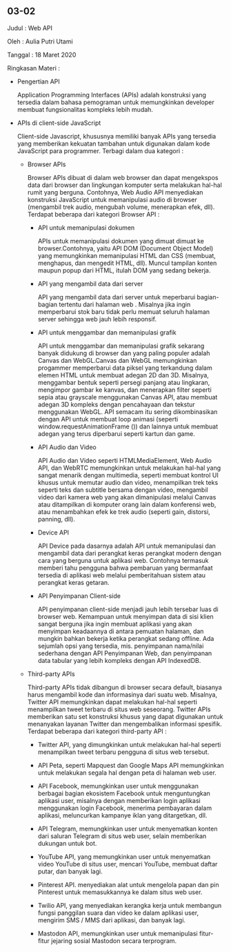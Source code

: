 ## 03-02

Judul : Web API

Oleh : Aulia Putri Utami

Tanggal : 18 Maret 2020

Ringkasan Materi :

- Pengertian API

  Application Programming Interfaces (APIs) adalah konstruksi yang tersedia dalam bahasa pemograman untuk memungkinkan developer membuat fungsionalitas kompleks lebih mudah.

- APIs di client-side JavaScript

  Client-side Javascript, khususnya memiliki banyak APIs yang tersedia yang memberikan kekuatan tambahan untuk digunakan dalam kode JavaScript para programmer. Terbagi dalam dua kategori :

  - Browser APIs

    Browser APIs dibuat di dalam web browser dan dapat mengekspos data dari browser dan lingkungan komputer serta melakukan hal-hal rumit yang berguna. Contohnya, Web Audio API menyediakan konstruksi JavaScript untuk memanipulasi audio di browser (mengambil trek audio, mengubah volume, menerapkan efek, dll). Terdapat beberapa dari kategori Browser API :

    - API untuk memanipulasi dokumen
      
      APIs untuk memanipulasi dokumen yang dimuat dimuat ke browser.Contohnya, yaitu API DOM (Document Object Model) yang memungkinkan memanipulasi HTML dan CSS (membuat, menghapus, dan mengedit HTML, dll). Muncul tampilan konten maupun popup dari HTML, itulah DOM yang sedang bekerja.
    
    - API yang mengambil data dari server

      API yang mengambil data dari server untuk meperbarui bagian-bagian tertentu dari halaman web . Misalnya jika ingin memperbarui stok baru tidak perlu memuat seluruh halaman server sehingga web jauh lebih responsif.

    - API untuk menggambar dan memanipulasi grafik

      API untuk menggambar dan memanipulasi grafik sekarang banyak didukung di browser dan yang paling populer adalah Canvas dan WebGL.Canvas dan WebGL memungkinkan progammer memperbarui data piksel yang terkandung dalam elemen HTML <canvas> untuk membuat adegan 2D dan 3D. Misalnya, menggambar bentuk seperti persegi panjang atau lingkaran, mengimpor gambar ke kanvas, dan menerapkan filter seperti sepia atau grayscale menggunakan Canvas API, atau membuat adegan 3D kompleks dengan pencahayaan dan tekstur menggunakan WebGL. API semacam itu sering dikombinasikan dengan API untuk membuat loop animasi (seperti window.requestAnimationFrame ()) dan lainnya untuk membuat adegan yang terus diperbarui seperti kartun dan game.

    - API Audio dan Video

      API Audio dan Video seperti HTMLMediaElement, Web Audio API, dan WebRTC memungkinkan untuk melakukan hal-hal yang sangat menarik dengan multimedia, seperti membuat kontrol UI khusus untuk memutar audio dan video, menampilkan trek teks seperti teks dan subtitle bersama dengan video, mengambil video dari kamera web yang akan dimanipulasi melalui Canvas atau ditampilkan di komputer orang lain dalam konferensi web, atau menambahkan efek ke trek audio (seperti gain, distorsi, panning, dll).

    - Device API
      
      API Device pada dasarnya adalah API untuk memanipulasi dan mengambil data dari perangkat keras perangkat modern dengan cara yang berguna untuk aplikasi web. Contohnya termasuk memberi tahu pengguna bahwa pembaruan yang bermanfaat tersedia di aplikasi web melalui pemberitahuan sistem atau perangkat keras getaran.

    - API Penyimpanan Client-side

      API penyimpanan client-side menjadi jauh lebih tersebar luas di browser web. Kemampuan untuk menyimpan data di sisi klien sangat berguna jika ingin membuat aplikasi yang akan menyimpan keadaannya di antara pemuatan halaman, dan mungkin bahkan bekerja ketika perangkat sedang offline. Ada sejumlah opsi yang tersedia, mis. penyimpanan nama/nilai sederhana dengan API Penyimpanan Web, dan penyimpanan data tabular yang lebih kompleks dengan API IndexedDB.

  - Third-party APIs

    Third-party APIs tidak dibangun di browser secara default, biasanya harus mengambil kode dan informasinya dari suatu web. Misalnya, Twitter API memungkinkan dapat melakukan hal-hal seperti menampilkan tweet terbaru di situs web seseorang. Twitter APIs memberikan satu set konstruksi khusus yang dapat digunakan untuk menanyakan layanan Twitter dan mengembalikan informasi spesifik. Terdapat beberapa dari kategori third-party API :

    - Twitter API, yang dimungkinkan untuk melakukan hal-hal seperti menampilkan tweet terbaru pengguna di situs web tersebut.

    - API Peta, seperti Mapquest dan Google Maps API memungkinkan untuk melakukan segala hal dengan peta di halaman web user.
    
    - API Facebook, memungkinkan user untuk menggunakan berbagai bagian ekosistem Facebook untuk menguntungkan aplikasi user, misalnya dengan memberikan login aplikasi menggunakan login Facebook, menerima pembayaran dalam aplikasi, meluncurkan kampanye iklan yang ditargetkan, dll.
   
    - API Telegram, memungkinkan user untuk menyematkan konten dari saluran Telegram di situs web user, selain memberikan dukungan untuk bot.
   
    - YouTube API, yang memungkinkan user untuk menyematkan video YouTube di situs user, mencari YouTube, membuat daftar putar, dan banyak lagi.
    
    - Pinterest API. menyediakan alat untuk mengelola papan dan pin Pinterest untuk memasukkannya ke dalam situs web user.
    
    - Twilio API, yang menyediakan kerangka kerja untuk membangun fungsi panggilan suara dan video ke dalam aplikasi user, mengirim SMS / MMS dari aplikasi, dan banyak lagi.
   
    - Mastodon API, memungkinkan user untuk memanipulasi fitur-fitur jejaring sosial Mastodon secara terprogram.

